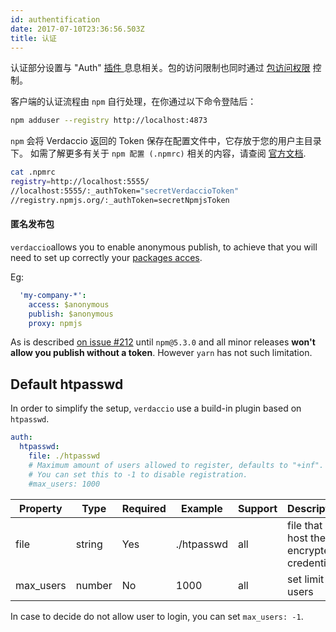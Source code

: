 ```yaml
---
id: authentification
date: 2017-07-10T23:36:56.503Z
title: 认证
---
```

认证部分设置与 "Auth" [ 插件 ](plugins.md)息息相关。包的访问限制也同时通过 [ 包访问权限](packages.md) 控制。

客户端的认证流程由 `npm` 自行处理，在你通过以下命令登陆后：

```bash
npm adduser --registry http://localhost:4873
```

`npm` 会将 Verdaccio 返回的 Token 保存在配置文件中，它存放于您的用户主目录下。 如需了解更多有关于 `npm 配置 (.npmrc)` 相关的内容，请查阅 [官方文档](https://docs.npmjs.com/files/npmrc).

```bash
cat .npmrc
registry=http://localhost:5555/
//localhost:5555/:_authToken="secretVerdaccioToken"
//registry.npmjs.org/:_authToken=secretNpmjsToken
```

#### 匿名发布包

`verdaccio`allows you to enable anonymous publish, to achieve that you will need to set up correctly your [packages acces](packages.md).

Eg:

```yaml
  'my-company-*':
    access: $anonymous
    publish: $anonymous
    proxy: npmjs
```

As is described [on issue #212](https://github.com/verdaccio/verdaccio/issues/212#issuecomment-308578500) until `npm@5.3.0` and all minor releases **won't allow you publish without a token**. However `yarn` has not such limitation.

## Default htpasswd

In order to simplify the setup, `verdaccio` use a build-in plugin based on `htpasswd`.

```yaml
auth:
  htpasswd:
    file: ./htpasswd
    # Maximum amount of users allowed to register, defaults to "+inf".
    # You can set this to -1 to disable registration.
    #max_users: 1000
```

| Property  | Type   | Required | Example    | Support | Description                              |
| --------- | ------ | -------- | ---------- | ------- | ---------------------------------------- |
| file      | string | Yes      | ./htpasswd | all     | file that host the encrypted credentials |
| max_users | number | No       | 1000       | all     | set limit of users                       |

In case to decide do not allow user to login, you can set `max_users: -1`.
